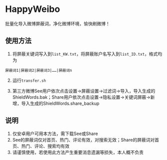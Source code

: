 # HappyWeibo
 批量化导入微博屏蔽词，净化微博环境，愉快刷微博！

## 使用方法
1. 将屏蔽关键词写入到`list_KW.txt`，将屏蔽账户名写入到`list_ID.txt`，格式均为

```
屏蔽词1|屏蔽词2|屏蔽词3|……|屏蔽词n
```

2. 运行`transfer.sh`

3. 第三方微博See用户依次点击设置->屏蔽设置->过滤词->导入，导入生成的ShieldWords.bak；Share用户依次点击设置->隐私设置->关键词屏蔽->新增，导入生成的ShieldWords.share_backup

## 说明
1. 仅安卓用户可用本方法，需下载See或Share
2. See的屏蔽词仅对首页、热门、评论有效，对搜索无效；Share的屏蔽词对首页、热门、评论、搜索均有效
3. 请谨慎使用，若使用此方法产生重要消息遗漏等损失，本人概不负责

